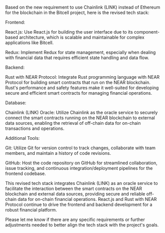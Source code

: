 Based on the new requirement to use Chainlink (LINK) instead of Ethereum for the blockchain in the Bitcell project, here is the revised tech stack:

Frontend:

React.js: Use React.js for building the user interface due to its component-based architecture, which is scalable and maintainable for complex applications like Bitcell.

Redux: Implement Redux for state management, especially when dealing with financial data that requires efficient state handling and data flow.

Backend:

Rust with NEAR Protocol: Integrate Rust programming language with NEAR Protocol for building smart contracts that run on the NEAR blockchain. Rust's performance and safety features make it well-suited for developing secure and efficient smart contracts for managing financial operations.

Database:

Chainlink (LINK) Oracle: Utilize Chainlink as the oracle service to securely connect the smart contracts running on the NEAR blockchain to external data sources, enabling the retrieval of off-chain data for on-chain transactions and operations.

Additional Tools:

Git: Utilize Git for version control to track changes, collaborate with team members, and maintain a history of code revisions.

GitHub: Host the code repository on GitHub for streamlined collaboration, issue tracking, and continuous integration/deployment pipelines for the frontend codebase.

This revised tech stack integrates Chainlink (LINK) as an oracle service to facilitate the interaction between the smart contracts on the NEAR blockchain and external data sources, providing secure and reliable off-chain data for on-chain financial operations. React.js and Rust with NEAR Protocol continue to drive the frontend and backend development for a robust financial platform.

Please let me know if there are any specific requirements or further adjustments needed to better align the tech stack with the project's goals.
